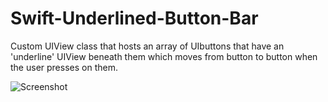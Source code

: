 # Swift-Underlined-Button-Bar
Custom UIView class that hosts an array of UIbuttons that have an 'underline' UIView beneath them which moves from button to button when the user presses on them.

![Screenshot](screenshot.png)
